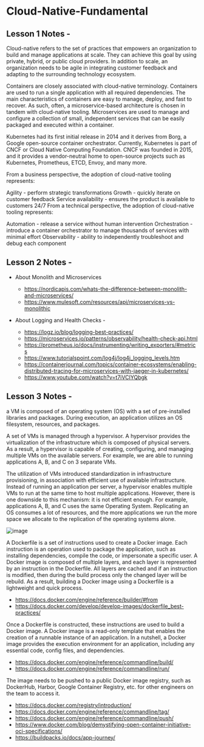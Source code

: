 # Cloud-Native-Fundamental
## Lesson 1 Notes -
Cloud-native refers to the set of practices that empowers an organization to build and manage applications at scale. They can achieve this goal by using private, hybrid, or public cloud providers. In addition to scale, an organization needs to be agile in integrating customer feedback and adapting to the surrounding technology ecosystem.

Containers are closely associated with cloud-native terminology. Containers are used to run a single application with all required dependencies. The main characteristics of containers are easy to manage, deploy, and fast to recover. As such, often, a microservice-based architecture is chosen in tandem with cloud-native tooling. Microservices are used to manage and configure a collection of small, independent services that can be easily packaged and executed within a container.

Kubernetes had its first initial release in 2014 and it derives from Borg, a Google open-source container orchestrator. Currently, Kubernetes is part of CNCF or Cloud Native Computing Foundation. CNCF was founded in 2015, and it provides a vendor-neutral home to open-source projects such as Kubernetes, Prometheus, ETCD, Envoy, and many more.

From a business perspective, the adoption of cloud-native tooling represents:

Agility - perform strategic transformations
Growth - quickly iterate on customer feedback
Service availability - ensures the product is available to customers 24/7
From a technical perspective, the adoption of cloud-native tooling represents:

Automation - release a service without human intervention
Orchestration - introduce a container orchestrator to manage thousands of services with minimal effort
Observability - ability to independently troubleshoot and debug each component

## Lesson 2 Notes - 

- About Monolith and Microservices 
   - https://nordicapis.com/whats-the-difference-between-monolith-and-microservices/
   - https://www.mulesoft.com/resources/api/microservices-vs-monolithic
    
- About Logging and Health Checks - 
    - https://logz.io/blog/logging-best-practices/
    - https://microservices.io/patterns/observability/health-check-api.html
    - https://prometheus.io/docs/instrumenting/writing_exporters/#metrics
    - https://www.tutorialspoint.com/log4j/log4j_logging_levels.htm
    - https://containerjournal.com/topics/container-ecosystems/enabling-distributed-tracing-for-microservices-with-jaeger-in-kubernetes/
    - https://www.youtube.com/watch?v=t7iVCIYQbgk

## Lesson 3 Notes -
a VM is composed of an operating system (OS) with a set of pre-installed libraries and packages. During execution, an application utilizes an OS filesystem, resources, and packages.

A set of VMs is managed through a hypervisor. A hypervisor provides the virtualization of the infrastructure which is composed of physical servers. As a result, a hypervisor is capable of creating, configuring, and managing multiple VMs on the available servers. For example, we are able to running applications A, B, and C on 3 separate VMs.

The utilization of VMs introduced standardization in infrastructure provisioning, in association with efficient use of available infrastructure. Instead of running an application per server, a hypervisor enables multiple VMs to run at the same time to host multiple applications. However, there is one downside to this mechanism: it is not efficient enough. For example, applications A, B, and C uses the same Operating System. Replicating an OS consumes a lot of resources, and the more applications we run the more space we allocate to the replication of the operating systems alone.

![image](https://user-images.githubusercontent.com/44070137/121231347-4c72b900-c85e-11eb-9bbc-e3b64539eda1.png)

A Dockerfile is a set of instructions used to create a Docker image. Each instruction is an operation used to package the application, such as installing dependencies, compile the code, or impersonate a specific user. A Docker image is composed of multiple layers, and each layer is represented by an instruction in the Dockerfile. All layers are cached and if an instruction is modified, then during the build process only the changed layer will be rebuild. As a result, building a Docker image using a Dockerfile is a lightweight and quick process.
- https://docs.docker.com/engine/reference/builder/#from
- https://docs.docker.com/develop/develop-images/dockerfile_best-practices/

Once a Dockerfile is constructed, these instructions are used to build a Docker image. A Docker image is a read-only template that enables the creation of a runnable instance of an application. In a nutshell, a Docker image provides the execution environment for an application, including any essential code, config files, and dependencies.

- https://docs.docker.com/engine/reference/commandline/build/
- https://docs.docker.com/engine/reference/commandline/run/

The image needs to be pushed to a public Docker image registry, such as DockerHub, Harbor, Google Container Registry, etc. for other engineers on the team to access it.

- https://docs.docker.com/registry/introduction/
- https://docs.docker.com/engine/reference/commandline/tag/
- https://docs.docker.com/engine/reference/commandline/push/
- https://www.docker.com/blog/demystifying-open-container-initiative-oci-specifications/
- https://buildpacks.io/docs/app-journey/

